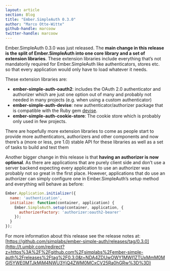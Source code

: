 ```yaml
---
layout: article
section: Blog
title: "Ember.SimpleAuth 0.3.0"
author: "Marco Otte-Witte"
github-handle: marcoow
twitter-handle: marcoow
---
```


Ember.SimpleAuth 0.3.0 was just released. The **main change in this release is the split of Ember.SimpleAuth into one core library and a set of extension libraries**. These extension libraries include everything that’s not mandatorily required for Ember.SimpleAuth like authenticators, stores etc. so that every application would only have to load whatever it needs.

<!--break-->

These extension libraries are:

* **ember-simple-auth-oauth2**: includes the OAuth 2.0 authenticator and authorizer which are just one option out of many and probably not needed in many projects (e.g. when using a custom authenticator)
* **ember-simple-auth-devise**: new authenticator/authorizer package that is compatible with the Ruby gem [devise](http://t.umblr.com/redirect?z=http%3A%2F%2Fgithub.com%2Fplataformatec%2Fdevise&t=NmUyMzI4ZjZlODA3MWIyNDIxNGE4NmU5MzBjODM0ODdhZWIxM2IzZSxCV25Ra0hGRw%3D%3D "devise on github").
* **ember-simple-auth-cookie-store**: The cookie store which is probably only used in few projects.

There are hopefully more extension libraries to come as people start to provide more authenticators, authorizers and other components and now there’s a (more or less, pre 1.0) stable API for these libraries as well as a set of tasks to build and test them

Another bigger change in this release is that **having an authorizer is now optional**. As there are applications that are purely client side and don’t use a server backend expecting every application to use an authorizer was probably not so great in the first place. However, applications that do use an authorizer can simply configure one in Ember.SimpleAuth’s setup method and everything will behave as before:

```js
Ember.Application.initializer({
  name: 'authentication',
  initialize: function(container, application) {
    Ember.SimpleAuth.setup(container, application, {
      authorizerFactory: 'authorizer:oauth2-bearer'
    });
  }
});
```

For more information about this release see the release notes at: [https://github.com/simplabs/ember-simple-auth/releases/tag/0.3.0](http://t.umblr.com/redirect?z=https%3A%2F%2Fgithub.com%2Fsimplabs%2Fember-simple-auth%2Freleases%2Ftag%2F0.3.0&t=NDA4ZDUwOWY1MWI1ZTUxMmM0MGI5YWE0MTJkMjM4NWU3YjQ4ZWM0MCxCV25Ra0hGRw%3D%3D)
